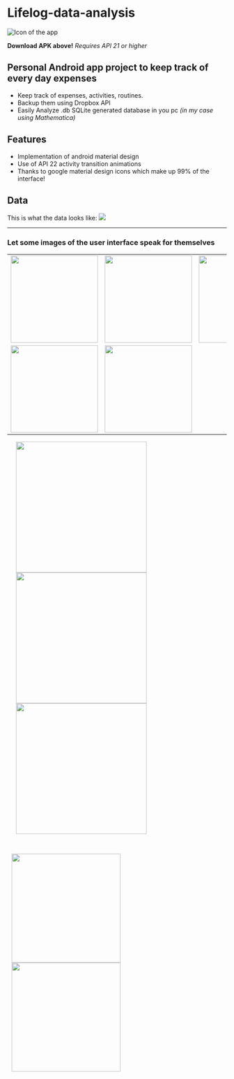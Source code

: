 # Lifelog-data-analysis
![Icon of the app](http://juanjoneri.com/img/Lifelog/lifelog_ic_launcher.png)

**Download APK above!**
*Requires API 21 or higher*

## Personal Android app project to keep track of every day expenses
 - Keep track of expenses, activities, routines.
 - Backup them using Dropbox API
 - Easily Analyze .db SQLite generated database in you pc *(in my case using Mathematica)*

## Features
 - Implementation of android material design
 - Use of API 22 activity transition animations
 - Thanks to google material design icons which make up 99% of the interface!

## Data
This is what the data looks like:
<img src="http://juanjoneri.com/img/Lifelog/Data.PNG"/>
<hr>

### Let some images of the user interface speak for themselves

<table style="width:100%;">
<tr>
	<td>
		<img src="http://juanjoneri.com/img/Lifelog/Screen_Main Activity.png" width="200" />
	</td>
	<td>
		<img src="http://juanjoneri.com/img/Lifelog/backup.png" width="200" />
	</td>
  	<td>
		<img src="http://juanjoneri.com/img/Lifelog/price.png" width="200" />
	</td>
</tr>
<tr>
	<td>
		<img src="http://juanjoneri.com/img/Lifelog/Screen_Details Activity.png" width="200" />
	</td>
	<td>
		<img src="http://juanjoneri.com/img/Lifelog/custom.png" width="200" />
	</td>

</tr>
</table>

<img src="http://juanjoneri.com/img/Lifelog/Screen_Main Activity.png" hspace="20" width="300"/>
<img src="http://juanjoneri.com/img/Lifelog/backup.png" hspace="20" width="300"/>
<img src="http://juanjoneri.com/img/Lifelog/price.png" hspace="20" width="300"/> 
<p><br></p>
<img src="http://juanjoneri.com/img/Lifelog/Screen_Details Activity.png" hspace="10" width="250"/> 
<img src="http://juanjoneri.com/img/Lifelog/custom.png" hspace="10" width="250"/>
